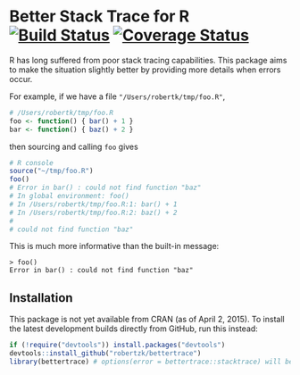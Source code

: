 Better Stack Trace for R [![Build Status](https://travis-ci.org/robertzk/bettertrace)](https://travis-ci.org/robertzk/bettertrace.svg) [![Coverage Status](https://coveralls.io/repos/robertzk/bettertrace/badge.svg?branch=master)](https://coveralls.io/r/robertzk/bettertrace)
===========

R has long suffered from poor stack tracing capabilities. This package aims to make
the situation slightly better by providing more details when errors occur.

For example, if we have a file `"/Users/robertk/tmp/foo.R"`,

```R
# /Users/robertk/tmp/foo.R
foo <- function() { bar() + 1 }
bar <- function() { baz() + 2 }
```

then sourcing and calling `foo` gives

```R
# R console
source("~/tmp/foo.R")
foo()
# Error in bar() : could not find function "baz"
# In global environment: foo()
# In /Users/robertk/tmp/foo.R:1: bar() + 1
# In /Users/robertk/tmp/foo.R:2: baz() + 2
# 
# could not find function "baz"
```

This is much more informative than the built-in message:

```
> foo()
Error in bar() : could not find function "baz"
```

Installation
------------

This package is not yet available from CRAN (as of April 2, 2015).
To install the latest development builds directly from GitHub, run this instead:

```R
if (!require("devtools")) install.packages("devtools")
devtools::install_github("robertzk/bettertrace")
library(bettertrace) # options(error = bettertrace::stacktrace) will be set
```



